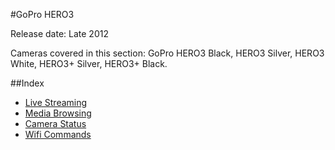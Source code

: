 #GoPro HERO3

Release date: Late 2012

Cameras covered in this section: GoPro HERO3 Black, HERO3 Silver, HERO3 White, HERO3+ Silver, HERO3+ Black.

##Index

* [Live Streaming](/HERO3/Livestreaming.md)
* [Media Browsing](/HERO3/Mediabrowsing.md)
* [Camera Status](/HERO3/CameraStatus.md)
* [Wifi Commands](/HERO3/WifiCommands.md)
